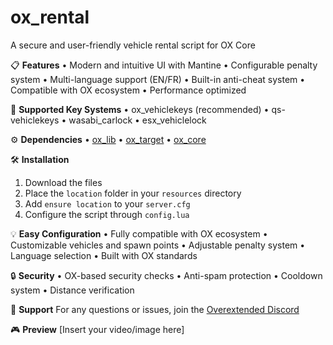# ox_rental
A secure and user-friendly vehicle rental script for OX Core

📋 **Features**
• Modern and intuitive UI with Mantine
• Configurable penalty system
• Multi-language support (EN/FR)
• Built-in anti-cheat system
• Compatible with OX ecosystem
• Performance optimized

🔧 **Supported Key Systems**
• ox_vehiclekeys (recommended)
• qs-vehiclekeys
• wasabi_carlock
• esx_vehiclelock

⚙️ **Dependencies**
• [ox_lib](https://github.com/overextended/ox_lib)
• [ox_target](https://github.com/overextended/ox_target)
• [ox_core](https://overextended.dev/ox_core)

🛠️ **Installation**
1. Download the files
2. Place the `location` folder in your `resources` directory
3. Add `ensure location` to your `server.cfg`
4. Configure the script through `config.lua`

💡 **Easy Configuration**
• Fully compatible with OX ecosystem
• Customizable vehicles and spawn points
• Adjustable penalty system
• Language selection
• Built with OX standards

🔒 **Security**
• OX-based security checks
• Anti-spam protection
• Cooldown system
• Distance verification

📝 **Support**
For any questions or issues, join the [Overextended Discord](https://discord.gg/overextended)

🎮 **Preview**
[Insert your video/image here]
